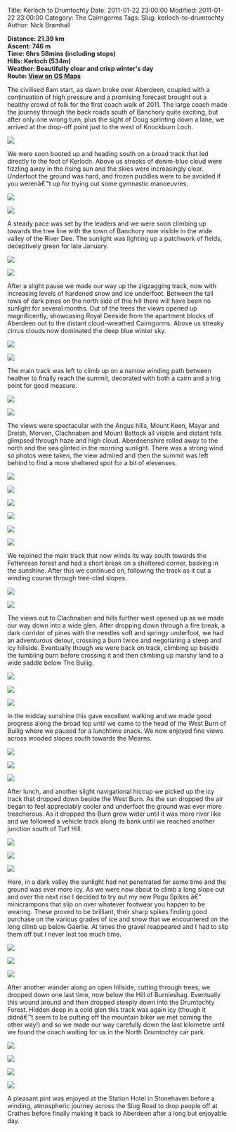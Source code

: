Title: Kerloch to Drumtochty
Date: 2011-01-22 23:00:00
Modified: 2011-01-22 23:00:00
Category: The Cairngorms
Tags: 
Slug: kerloch-to-drumtochty
Author: Nick Bramhall

**Distance: 21.39 km  
Ascent: 746 m  
Time: 6hrs 58mins (including stops)  
Hills: Kerloch (534m)  
Weather: Beautifully clear and crisp winter's day  
Route: [View on OS Maps](https://www.invertedworld.co.uk/hillwalking/hillwalk/347)**



The civilised 8am start, as dawn broke over Aberdeen, coupled with a continuation of high pressure and a promising forecast brought out a healthy crowd of folk for the first coach walk of 2011. The large coach made the journey through the back roads south of Banchory quite exciting, but after only one wrong turn, plus the sight of Doug sprinting down a lane, we arrived at the drop-off point just to the west of Knockburn Loch.

<!--more-->

[![](http://farm6.static.flickr.com/5083/5380694910_f6044374a5_b.jpg)](http://www.flickr.com/photos/53725815@N00/5380694910)



We were soon booted up and heading south on a broad track that led directly to the foot of Kerloch. Above us streaks of denim-blue cloud were fizzling away in the rising sun and the skies were increasingly clear. Underfoot the ground was hard, and frozen puddles were to be avoided if you werenâ€™t up for trying out some gymnastic manoeuvres.



[![](http://farm6.static.flickr.com/5208/5380749982_7e5cfcf8cd_b.jpg)](http://www.flickr.com/photos/53725815@N00/5380749982)



[![](http://farm6.static.flickr.com/5204/5380151741_7cd645d151_b.jpg)](http://www.flickr.com/photos/53725815@N00/5380151741)



A steady pace was set by the leaders and we were soon climbing up towards the tree line with the town of Banchory now visible in the wide valley of the River Dee. The sunlight was lighting up a patchwork of fields, deceptively green for late January.



[![](http://farm6.static.flickr.com/5213/5384944933_7c9ef98966_b.jpg)](http://www.flickr.com/photos/53725815@N00/5384944933)



[![](http://farm6.static.flickr.com/5044/5381588942_9fb89e66fa_b.jpg)](http://www.flickr.com/photos/53725815@N00/5381588942)



After a slight pause we made our way up the zigzagging track, now with increasing levels of hardened snow and ice underfoot. Between the tall rows of dark pines on the north side of this hill there will have been no sunlight for several months. Out of the trees the views opened up magnificently, showcasing Royal Deeside from the apartment blocks of Aberdeen out to the distant cloud-wreathed Cairngorms. Above us streaky cirrus clouds now dominated the deep blue winter sky.



[![](http://farm6.static.flickr.com/5217/5385526482_5552645d85_b.jpg)](http://www.flickr.com/photos/53725815@N00/5385526482)



[![](http://farm6.static.flickr.com/5219/5385379581_db56d3f086_b.jpg)](http://www.flickr.com/photos/53725815@N00/5385379581)



The main track was left to climb up on a narrow winding path between heather to finally reach the summit, decorated with both a cairn and a trig point for good measure.



[![](http://farm6.static.flickr.com/5216/5385383381_1f472c6368_b.jpg)](http://www.flickr.com/photos/53725815@N00/5385383381)



[![](http://farm6.static.flickr.com/5212/5385995956_24b1424dbf_b.jpg)](http://www.flickr.com/photos/53725815@N00/5385995956)



The views were spectacular with the Angus hills, Mount Keen, Mayar and Dreish, Morven, Clachnaben and Mount Battock all visible and distant hills glimpsed through haze and high cloud. Aberdeenshire rolled away to the north and the sea glinted in the morning sunlight. There was a strong wind so photos were taken, the view admired and then the summit was left behind to find a more sheltered spot for a bit of elevenses.



[![](http://farm6.static.flickr.com/5215/5385975502_ac8f68a0a3_b.jpg)](http://www.flickr.com/photos/53725815@N00/5385975502)



[![](http://farm6.static.flickr.com/5214/5385973086_52e9afce97_b.jpg)](http://www.flickr.com/photos/53725815@N00/5385973086)



[![](http://farm6.static.flickr.com/5216/5385969206_24a5553ab4_b.jpg)](http://www.flickr.com/photos/53725815@N00/5385969206)



[![](http://farm6.static.flickr.com/5211/5385636502_3bbab998ba_b.jpg)](http://www.flickr.com/photos/53725815@N00/5385636502)



[![](http://farm6.static.flickr.com/5212/5384979157_ab558b5502_b.jpg)](http://www.flickr.com/photos/53725815@N00/5384979157)



[![](http://farm6.static.flickr.com/5209/5380570468_15f5097e1f_b.jpg)](http://www.flickr.com/photos/53725815@N00/5380570468)



We rejoined the main track that now winds its way south towards the Fetteresso forest and had a short break on a sheltered corner, basking in the sunshine.  After this we continued on, following the track as it cut a winding course through tree-clad slopes.



[![](http://farm6.static.flickr.com/5213/5385990316_cd87785793_b.jpg)](http://www.flickr.com/photos/53725815@N00/5385990316)



[![](http://farm6.static.flickr.com/5211/5385381917_5c09f51e0c_b.jpg)](http://www.flickr.com/photos/53725815@N00/5385381917)



The views out to Clachnaben and hills further west  opened up as we made our way down into a wide glen. After dropping down through a fire break, a dark corridor of pines with the needles soft and springy underfoot, we had an adventurous detour, crossing a burn twice and negotiating a steep and icy hillside. Eventually though we were back on track, climbing up beside the tumbling burn before crossing it and then climbing up marshy land to a wide saddle below The Builig.



[![](http://farm6.static.flickr.com/5216/5385960752_9a7708e841_b.jpg)](http://www.flickr.com/photos/53725815@N00/5385960752)



[![](http://farm6.static.flickr.com/5218/5385368843_ec4204d70c_b.jpg)](http://www.flickr.com/photos/53725815@N00/5385368843)



[![](http://farm6.static.flickr.com/5214/5385973838_256e5e1129_b.jpg)](http://www.flickr.com/photos/53725815@N00/5385973838)



In the midday sunshine this gave excellent walking and we made good progress along the broad top until we came to the head of the West Burn of Builig where we paused for a lunchtime snack. We now enjoyed fine views across wooded slopes south towards the Mearns.



[![](http://farm6.static.flickr.com/5220/5385358603_5a64a7e176_b.jpg)](http://www.flickr.com/photos/53725815@N00/5385358603)



[![](http://farm6.static.flickr.com/5219/5385988882_db13080fba_b.jpg)](http://www.flickr.com/photos/53725815@N00/5385988882)



[![](http://farm6.static.flickr.com/5218/5385957612_0efeb1901d_b.jpg)](http://www.flickr.com/photos/53725815@N00/5385957612)



After lunch, and another slight navigational hiccup we picked up the icy track that dropped down beside the West Burn. As the sun dropped the air began to feel appreciably cooler and underfoot the ground was ever more treacherous. As it dropped the Burn grew wider until it was more river like and we followed a vehicle track along its bank until we reached another junction south of Turf Hill. 



[![](http://farm6.static.flickr.com/5217/5385984972_e13a7fc322_b.jpg)](http://www.flickr.com/photos/53725815@N00/5385984972)



[![](http://farm6.static.flickr.com/5217/5385981244_f2115e9040_b.jpg)](http://www.flickr.com/photos/53725815@N00/5385981244)



[![](http://farm6.static.flickr.com/5217/5385980244_82b6248930_b.jpg)](http://www.flickr.com/photos/53725815@N00/5385980244)



Here, in a dark valley the sunlight had not penetrated for some time and the ground was ever more icy. As we were now about to climb a long slope out and over the next rise I decided to try out my new Pogu Spikes â€“ minicrampons that slip on over whatever footwear you happen to be wearing. These proved to be brilliant, their sharp spikes finding good purchase on the various grades of ice and snow that we encountered on the long climb up below Gaerlie. At times the gravel reappeared and I had to slip them off but I never lost too much time.



[![](http://farm6.static.flickr.com/5217/5385370447_50ccc28a9e_b.jpg)](http://www.flickr.com/photos/53725815@N00/5385370447)



[![](http://farm6.static.flickr.com/5218/5385366817_45c6a38f93_b.jpg)](http://www.flickr.com/photos/53725815@N00/5385366817)



[![](http://farm6.static.flickr.com/5211/5385361281_bb6b33baf8_b.jpg)](http://www.flickr.com/photos/53725815@N00/5385361281)



After another wander along an open hillside, cutting through trees, we dropped down one last time, now below the Hill of Burnieshag. Eventually this wound around and then dropped steeply down into the Drumtochty Forest. Hidden deep in a cold glen this track was again icy (though it didnâ€™t seem to be putting off the mountain biker we met coming the other way!) and so we made our way carefully down the last kilometre until we found the coach waiting for us in the North Drumtochty car park.



[![](http://farm6.static.flickr.com/5217/5385359849_dffd945794_b.jpg)](http://www.flickr.com/photos/53725815@N00/5385359849)



[![](http://farm6.static.flickr.com/5211/5385954648_3d58b7a045_b.jpg)](http://www.flickr.com/photos/53725815@N00/5385954648)



[![](http://farm6.static.flickr.com/5216/5385970744_f7e4cd9228_b.jpg)](http://www.flickr.com/photos/53725815@N00/5385970744)



[![](http://farm6.static.flickr.com/5217/5385389437_488a692a8d_b.jpg)](http://www.flickr.com/photos/53725815@N00/5385389437)



A pleasant pint was enjoyed at the Station Hotel in Stonehaven before a winding, atmospheric journey across the Slug Road to drop people off at Crathes before finally making it back to Aberdeen after a long but enjoyable day.
